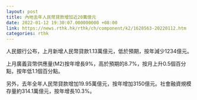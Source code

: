 ```yaml
---
layout: post
title: 內地去年人民幣貸款增加近20萬億元
date: 2022-01-12 19:30:07.000000000 +08:00
link: https://news.rthk.hk/rthk/ch/component/k2/1628563-20220112.htm
categories: rthk
---
```


人民銀行公布，上月新增人民幣貸款1.13萬億元，低於預期，按年減少1234億元。

上月廣義貨幣供應量(M2)按年增長9%，高於預期的8.7%，按月上升0.5個百分點，按年低1.1個百分點。

另外，去年全年人民幣貸款增加19.95萬億元，按年增加3150億元。社會融資規模存量約314.1萬億元，按年增長10.3%。
